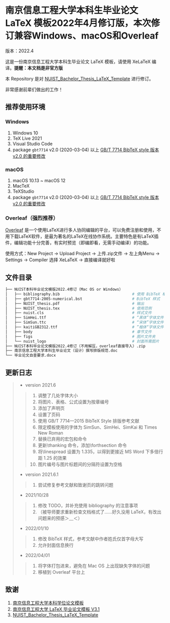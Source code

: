 # 南京信息工程大学本科生毕业论文 LaTeX 模板2022年4月修订版，本次修订兼容Windows、macOS和Overleaf

版本：2022.4

这是一份南京信息工程大学本科生毕业论文 LaTeX 模板，请使用 XeLaTeX 编译。**提醒：本文档是非官方版**

本 Repository 是对 [NUIST_Bachelor_Thesis_LaTeX_Template](https://github.com/sakronos/NUIST_Bachelor_Thesis_LaTeX_Template.git) 进行修订。

非常感谢前辈们做出的工作！

## 推荐使用环境
### Windows
1. Windows 10
2. TeX Live 2021
3. Visual Studio Code
4. package `gbt7714` v2.0 (2020-03-04) 以上 [GB/T 7714 BibTeX style 版本 v2.0 的重要修改](https://mirrors.concertpass.com/tex-archive/biblio/bibtex/contrib/gbt7714/gbt7714.pdf)

### macOS
1. macOS 10.13 ~ macOS 12
2. MacTeX
3. TeXStudio
4. package `gbt7714` v2.0 (2020-03-04) 以上 [GB/T 7714 BibTeX style 版本 v2.0 的重要修改](https://mirrors.concertpass.com/tex-archive/biblio/bibtex/contrib/gbt7714/gbt7714.pdf)

### Overleaf（强烈推荐）
[Overleaf](https://www.overleaf.com/) 是一个使用LaTeX进行多人协同编辑的平台，可以免费注册和使用，不用下载LaTeX软件，是最为著名的LaTeX在线协作系统。主要特色是有LaTeX插件，编辑功能十分完善，有实时预览（即编即看，无需手动编译）的功能。

使用方式：New Project -> Upload Project -> 上传.zip文件 -> 左上角Menu -> Settings -> Compiler 选择 XeLaTeX -> 直接编译就好啦


## 文件目录

```bash
├── NUIST本科毕业论文模版2022.4修订（Mac OS or Windows）  
│   ├── bibliography.bib                                # 使用 BibTeX 格式化的参考列表
│   ├── gbt7714-2005-numerical.bst                      # BibTeX 样式
│   ├── NUIST_thesis.pdf                                # 输出
│   ├── NUIST_thesis.tex                                # 使用范例
│   ├── nuist.cls                                       # 样式文件
│   ├── SimHei.ttf                                      # “黑体”字体文件
│   ├── SimSun.ttc                                      # “宋体”字体文件
│   ├── kaitiGB2312.ttf                                 # ”楷体“字体文件
│   ├── body                                            # 章节文件
│   ├── figs                                            # 图片文件夹
│   └── nuist_logo                                      # 封面所需图片
├── NUIST本科毕业论文模版2022.4修订（不用解压，overleaf直接导入）.zip
├── 南京信息工程大学本科生毕业论文（设计）撰写排版规范.doc
└── 毕业论文自查要求.docx
```

## 更新日志

> - version 2021.6
>
> > 1. 调整了几处字体大小
> > 2. 将图片、表格、公式设置为按章编号
> > 3. 添加了声明页
> > 4. 设置了页码
> > 5. 使用 GB/T 7714—2015 BibTeX Style 排版参考文献
> > 6. 限定模板使用的字体为 SimSun、SimHei、SimKai 和 Times New Roman
> > 7. 替换已弃用的宏包和命令
> > 8. 更新\thanking 命令，添加\forthsection 命令
> > 9. 将\linespread 设置为 1.335，以得到更接近 MS Word 下多倍行距 1.25 的效果
> > 10. 图片编号与图片标题间的分隔符设置为空格
>
> - version 2021.6.1
>
> > 1. 尝试修复参考文献和致谢页的跳转问题
>
> - 2021/10/28
>
> > 1. 修改 TODO，并补充使用 bibliography 的注意事项
> > 2. （被导师要求重新检查文档格式了……好久没用 LaTeX，有改出问题来的预感＞﹏＜）
>
> - 2022/01/10
>
> > 1. 修改 BibTeX 样式，参考文献中作者姓氏仅首字母大写
> > 2. 允许封面信息换行
> > 
> - 2022/04/01
> 
> > 1. 将字体打包进来，避免在 Mac OS 上出现缺失字体的问题
> > 2. 移植到 Overleaf 平台上

## 致谢

1. [南京信息工程大学本科学位论文模板](https://github.com/LirenW/NUIST_thesis_template_V2.0)
2. [南京信息工程大学 LaTeX 毕业论文模板 V3.1](https://latexstudio.net/index/details/index/mid/1524.html)
3. [NUIST_Bachelor_Thesis_LaTeX_Template](https://github.com/sakronos/NUIST_Bachelor_Thesis_LaTeX_Template.git)
